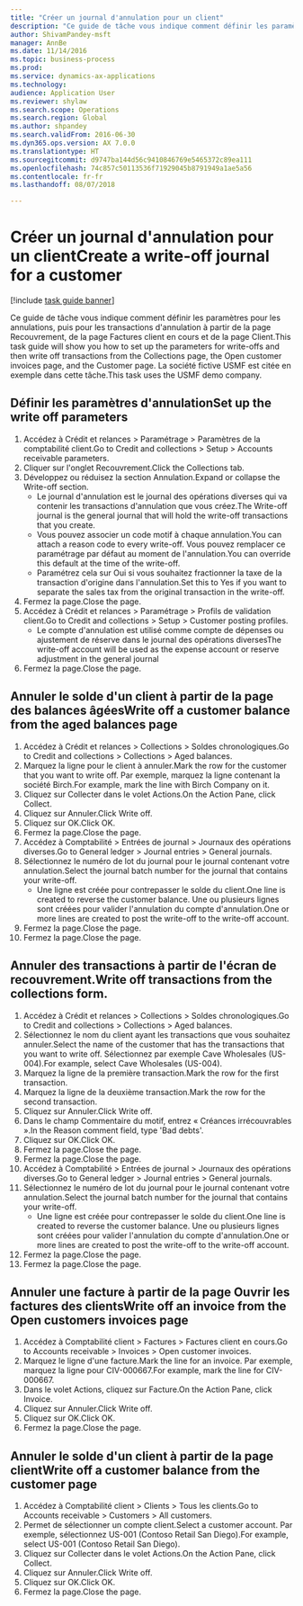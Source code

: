 ```yaml
--- 
title: "Créer un journal d'annulation pour un client"
description: "Ce guide de tâche vous indique comment définir les paramètres pour les annulations, puis pour les transactions d'annulation à partir de la page Recouvrement, de la page Factures client en cours et de la page Client."
author: ShivamPandey-msft
manager: AnnBe
ms.date: 11/14/2016
ms.topic: business-process
ms.prod: 
ms.service: dynamics-ax-applications
ms.technology: 
audience: Application User
ms.reviewer: shylaw
ms.search.scope: Operations
ms.search.region: Global
ms.author: shpandey
ms.search.validFrom: 2016-06-30
ms.dyn365.ops.version: AX 7.0.0
ms.translationtype: HT
ms.sourcegitcommit: d9747ba144d56c9410846769e5465372c89ea111
ms.openlocfilehash: 74c857c50113536f71929045b8791949a1ae5a56
ms.contentlocale: fr-fr
ms.lasthandoff: 08/07/2018

---
```

# <a name="create-a-write-off-journal-for-a-customer"></a><span data-ttu-id="fc887-103">Créer un journal d'annulation pour un client</span><span class="sxs-lookup"><span data-stu-id="fc887-103">Create a write-off journal for a customer</span></span>

[!include [task guide banner](../../includes/task-guide-banner.md)]

<span data-ttu-id="fc887-104">Ce guide de tâche vous indique comment définir les paramètres pour les annulations, puis pour les transactions d'annulation à partir de la page Recouvrement, de la page Factures client en cours et de la page Client.</span><span class="sxs-lookup"><span data-stu-id="fc887-104">This task guide will show you how to set up the parameters for write-offs and then write off transactions from the Collections page, the Open customer invoices page, and the Customer page.</span></span> <span data-ttu-id="fc887-105">La société fictive USMF est citée en exemple dans cette tâche.</span><span class="sxs-lookup"><span data-stu-id="fc887-105">This task uses the USMF demo company.</span></span>


## <a name="set-up-the-write-off-parameters"></a><span data-ttu-id="fc887-106">Définir les paramètres d'annulation</span><span class="sxs-lookup"><span data-stu-id="fc887-106">Set up the write off parameters</span></span>
1. <span data-ttu-id="fc887-107">Accédez à Crédit et relances > Paramétrage > Paramètres de la comptabilité client.</span><span class="sxs-lookup"><span data-stu-id="fc887-107">Go to Credit and collections > Setup > Accounts receivable parameters.</span></span>
2. <span data-ttu-id="fc887-108">Cliquer sur l'onglet Recouvrement.</span><span class="sxs-lookup"><span data-stu-id="fc887-108">Click the Collections tab.</span></span>
3. <span data-ttu-id="fc887-109">Développez ou réduisez la section Annulation.</span><span class="sxs-lookup"><span data-stu-id="fc887-109">Expand or collapse the Write-off section.</span></span>
    * <span data-ttu-id="fc887-110">Le journal d'annulation est le journal des opérations diverses qui va contenir les transactions d'annulation que vous créez.</span><span class="sxs-lookup"><span data-stu-id="fc887-110">The Write-off journal is the general journal that will hold the write-off transactions that you create.</span></span>  
    * <span data-ttu-id="fc887-111">Vous pouvez associer un code motif à chaque annulation.</span><span class="sxs-lookup"><span data-stu-id="fc887-111">You can attach a reason code to every write-off.</span></span> <span data-ttu-id="fc887-112">Vous pouvez remplacer ce paramétrage par défaut au moment de l'annulation.</span><span class="sxs-lookup"><span data-stu-id="fc887-112">You can override this default at the time of the write-off.</span></span>  
    * <span data-ttu-id="fc887-113">Paramétrez cela sur Oui si vous souhaitez fractionner la taxe de la transaction d'origine dans l'annulation.</span><span class="sxs-lookup"><span data-stu-id="fc887-113">Set this to Yes if you want to separate the sales tax from the original transaction in the write-off.</span></span>  
4. <span data-ttu-id="fc887-114">Fermez la page.</span><span class="sxs-lookup"><span data-stu-id="fc887-114">Close the page.</span></span>
5. <span data-ttu-id="fc887-115">Accédez à Crédit et relances > Paramétrage > Profils de validation client.</span><span class="sxs-lookup"><span data-stu-id="fc887-115">Go to Credit and collections > Setup > Customer posting profiles.</span></span>
    * <span data-ttu-id="fc887-116">Le compte d'annulation est utilisé comme compte de dépenses ou ajustement de réserve dans le journal des opérations diverses</span><span class="sxs-lookup"><span data-stu-id="fc887-116">The write-off account will be used as the expense account or reserve adjustment in the general journal</span></span>   
6. <span data-ttu-id="fc887-117">Fermez la page.</span><span class="sxs-lookup"><span data-stu-id="fc887-117">Close the page.</span></span>

## <a name="write-off-a-customer-balance-from-the-aged-balances-page"></a><span data-ttu-id="fc887-118">Annuler le solde d'un client à partir de la page des balances âgées</span><span class="sxs-lookup"><span data-stu-id="fc887-118">Write off a customer balance from the aged balances page</span></span>
1. <span data-ttu-id="fc887-119">Accédez à Crédit et relances > Collections > Soldes chronologiques.</span><span class="sxs-lookup"><span data-stu-id="fc887-119">Go to Credit and collections > Collections > Aged balances.</span></span>
2. <span data-ttu-id="fc887-120">Marquez la ligne pour le client à annuler.</span><span class="sxs-lookup"><span data-stu-id="fc887-120">Mark the row for the customer that you want to write off.</span></span> <span data-ttu-id="fc887-121">Par exemple, marquez la ligne contenant la société Birch.</span><span class="sxs-lookup"><span data-stu-id="fc887-121">For example, mark the line with Birch Company on it.</span></span>
3. <span data-ttu-id="fc887-122">Cliquez sur Collecter dans le volet Actions.</span><span class="sxs-lookup"><span data-stu-id="fc887-122">On the Action Pane, click Collect.</span></span>
4. <span data-ttu-id="fc887-123">Cliquez sur Annuler.</span><span class="sxs-lookup"><span data-stu-id="fc887-123">Click Write off.</span></span>
5. <span data-ttu-id="fc887-124">Cliquez sur OK.</span><span class="sxs-lookup"><span data-stu-id="fc887-124">Click OK.</span></span>
6. <span data-ttu-id="fc887-125">Fermez la page.</span><span class="sxs-lookup"><span data-stu-id="fc887-125">Close the page.</span></span>
7. <span data-ttu-id="fc887-126">Accédez à Comptabilité > Entrées de journal > Journaux des opérations diverses.</span><span class="sxs-lookup"><span data-stu-id="fc887-126">Go to General ledger > Journal entries > General journals.</span></span>
8. <span data-ttu-id="fc887-127">Sélectionnez le numéro de lot du journal pour le journal contenant votre annulation.</span><span class="sxs-lookup"><span data-stu-id="fc887-127">Select the journal batch number for the journal that contains your write-off.</span></span>
    * <span data-ttu-id="fc887-128">Une ligne est créée pour contrepasser le solde du client.</span><span class="sxs-lookup"><span data-stu-id="fc887-128">One line is created to reverse the customer balance.</span></span> <span data-ttu-id="fc887-129">Une ou plusieurs lignes sont créées pour valider l'annulation du compte d'annulation.</span><span class="sxs-lookup"><span data-stu-id="fc887-129">One or more lines are created to post the write-off to the write-off account.</span></span>  
9. <span data-ttu-id="fc887-130">Fermez la page.</span><span class="sxs-lookup"><span data-stu-id="fc887-130">Close the page.</span></span>
10. <span data-ttu-id="fc887-131">Fermez la page.</span><span class="sxs-lookup"><span data-stu-id="fc887-131">Close the page.</span></span>

## <a name="write-off-transactions-from-the-collections-form"></a><span data-ttu-id="fc887-132">Annuler des transactions à partir de l'écran de recouvrement.</span><span class="sxs-lookup"><span data-stu-id="fc887-132">Write off transactions from the collections form.</span></span>
1. <span data-ttu-id="fc887-133">Accédez à Crédit et relances > Collections > Soldes chronologiques.</span><span class="sxs-lookup"><span data-stu-id="fc887-133">Go to Credit and collections > Collections > Aged balances.</span></span>
2. <span data-ttu-id="fc887-134">Sélectionnez le nom du client ayant les transactions que vous souhaitez annuler.</span><span class="sxs-lookup"><span data-stu-id="fc887-134">Select the name of the customer that has the transactions that you want to write off.</span></span> <span data-ttu-id="fc887-135">Sélectionnez par exemple Cave Wholesales (US-004).</span><span class="sxs-lookup"><span data-stu-id="fc887-135">For example, select Cave Wholesales (US-004).</span></span>
3. <span data-ttu-id="fc887-136">Marquez la ligne de la première transaction.</span><span class="sxs-lookup"><span data-stu-id="fc887-136">Mark the row for the first transaction.</span></span>
4. <span data-ttu-id="fc887-137">Marquez la ligne de la deuxième transaction.</span><span class="sxs-lookup"><span data-stu-id="fc887-137">Mark the row for the second transaction.</span></span>
5. <span data-ttu-id="fc887-138">Cliquez sur Annuler.</span><span class="sxs-lookup"><span data-stu-id="fc887-138">Click Write off.</span></span>
6. <span data-ttu-id="fc887-139">Dans le champ Commentaire du motif, entrez « Créances irrécouvrables ».</span><span class="sxs-lookup"><span data-stu-id="fc887-139">In the Reason comment field, type 'Bad debts'.</span></span>
7. <span data-ttu-id="fc887-140">Cliquez sur OK.</span><span class="sxs-lookup"><span data-stu-id="fc887-140">Click OK.</span></span>
8. <span data-ttu-id="fc887-141">Fermez la page.</span><span class="sxs-lookup"><span data-stu-id="fc887-141">Close the page.</span></span>
9. <span data-ttu-id="fc887-142">Fermez la page.</span><span class="sxs-lookup"><span data-stu-id="fc887-142">Close the page.</span></span>
10. <span data-ttu-id="fc887-143">Accédez à Comptabilité > Entrées de journal > Journaux des opérations diverses.</span><span class="sxs-lookup"><span data-stu-id="fc887-143">Go to General ledger > Journal entries > General journals.</span></span>
11. <span data-ttu-id="fc887-144">Sélectionnez le numéro de lot du journal pour le journal contenant votre annulation.</span><span class="sxs-lookup"><span data-stu-id="fc887-144">Select the journal batch number for the journal that contains your write-off.</span></span>
    * <span data-ttu-id="fc887-145">Une ligne est créée pour contrepasser le solde du client.</span><span class="sxs-lookup"><span data-stu-id="fc887-145">One line is created to reverse the customer balance.</span></span> <span data-ttu-id="fc887-146">Une ou plusieurs lignes sont créées pour valider l'annulation du compte d'annulation.</span><span class="sxs-lookup"><span data-stu-id="fc887-146">One or more lines are created to post the write-off to the write-off account.</span></span>  
12. <span data-ttu-id="fc887-147">Fermez la page.</span><span class="sxs-lookup"><span data-stu-id="fc887-147">Close the page.</span></span>
13. <span data-ttu-id="fc887-148">Fermez la page.</span><span class="sxs-lookup"><span data-stu-id="fc887-148">Close the page.</span></span>

## <a name="write-off-an-invoice-from-the-open-customers-invoices-page"></a><span data-ttu-id="fc887-149">Annuler une facture à partir de la page Ouvrir les factures des clients</span><span class="sxs-lookup"><span data-stu-id="fc887-149">Write off an invoice from the Open customers invoices page</span></span>
1. <span data-ttu-id="fc887-150">Accédez à Comptabilité client > Factures > Factures client en cours.</span><span class="sxs-lookup"><span data-stu-id="fc887-150">Go to Accounts receivable > Invoices > Open customer invoices.</span></span>
2. <span data-ttu-id="fc887-151">Marquez le ligne d'une facture.</span><span class="sxs-lookup"><span data-stu-id="fc887-151">Mark the line for an invoice.</span></span> <span data-ttu-id="fc887-152">Par exemple, marquez la ligne pour CIV-000667.</span><span class="sxs-lookup"><span data-stu-id="fc887-152">For example, mark the line for CIV-000667.</span></span>
3. <span data-ttu-id="fc887-153">Dans le volet Actions, cliquez sur Facture.</span><span class="sxs-lookup"><span data-stu-id="fc887-153">On the Action Pane, click Invoice.</span></span>
4. <span data-ttu-id="fc887-154">Cliquez sur Annuler.</span><span class="sxs-lookup"><span data-stu-id="fc887-154">Click Write off.</span></span>
5. <span data-ttu-id="fc887-155">Cliquez sur OK.</span><span class="sxs-lookup"><span data-stu-id="fc887-155">Click OK.</span></span>
6. <span data-ttu-id="fc887-156">Fermez la page.</span><span class="sxs-lookup"><span data-stu-id="fc887-156">Close the page.</span></span>

## <a name="write-off-a-customer-balance-from-the-customer-page"></a><span data-ttu-id="fc887-157">Annuler le solde d'un client à partir de la page client</span><span class="sxs-lookup"><span data-stu-id="fc887-157">Write off a customer balance from the customer page</span></span>
1. <span data-ttu-id="fc887-158">Accédez à Comptabilité client > Clients > Tous les clients.</span><span class="sxs-lookup"><span data-stu-id="fc887-158">Go to Accounts receivable > Customers > All customers.</span></span>
2. <span data-ttu-id="fc887-159">Permet de sélectionner un compte client.</span><span class="sxs-lookup"><span data-stu-id="fc887-159">Select a customer account.</span></span> <span data-ttu-id="fc887-160">Par exemple, sélectionnez US-001 (Contoso Retail San Diego).</span><span class="sxs-lookup"><span data-stu-id="fc887-160">For example, select US-001 (Contoso Retail San Diego).</span></span>
3. <span data-ttu-id="fc887-161">Cliquez sur Collecter dans le volet Actions.</span><span class="sxs-lookup"><span data-stu-id="fc887-161">On the Action Pane, click Collect.</span></span>
4. <span data-ttu-id="fc887-162">Cliquez sur Annuler.</span><span class="sxs-lookup"><span data-stu-id="fc887-162">Click Write off.</span></span>
5. <span data-ttu-id="fc887-163">Cliquez sur OK.</span><span class="sxs-lookup"><span data-stu-id="fc887-163">Click OK.</span></span>
6. <span data-ttu-id="fc887-164">Fermez la page.</span><span class="sxs-lookup"><span data-stu-id="fc887-164">Close the page.</span></span>


